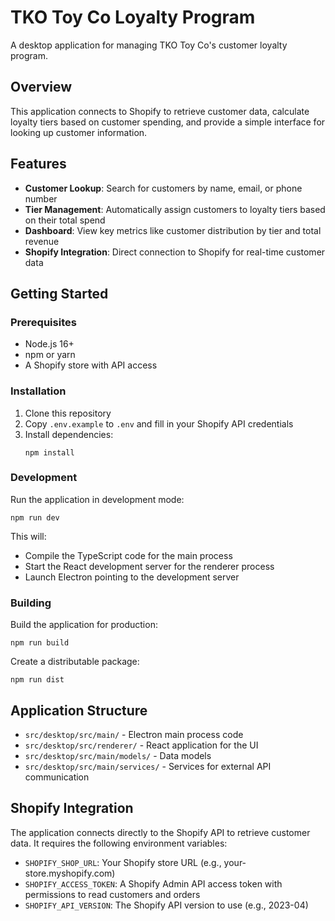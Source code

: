 # TKO Toy Co Loyalty Program

A desktop application for managing TKO Toy Co's customer loyalty program.

## Overview

This application connects to Shopify to retrieve customer data, calculate loyalty tiers based on customer spending, and provide a simple interface for looking up customer information.

## Features

- **Customer Lookup**: Search for customers by name, email, or phone number
- **Tier Management**: Automatically assign customers to loyalty tiers based on their total spend
- **Dashboard**: View key metrics like customer distribution by tier and total revenue
- **Shopify Integration**: Direct connection to Shopify for real-time customer data

## Getting Started

### Prerequisites

- Node.js 16+
- npm or yarn
- A Shopify store with API access

### Installation

1. Clone this repository
2. Copy `.env.example` to `.env` and fill in your Shopify API credentials
3. Install dependencies:
   ```
   npm install
   ```

### Development

Run the application in development mode:

```
npm run dev
```

This will:

- Compile the TypeScript code for the main process
- Start the React development server for the renderer process
- Launch Electron pointing to the development server

### Building

Build the application for production:

```
npm run build
```

Create a distributable package:

```
npm run dist
```

## Application Structure

- `src/desktop/src/main/` - Electron main process code
- `src/desktop/src/renderer/` - React application for the UI
- `src/desktop/src/main/models/` - Data models
- `src/desktop/src/main/services/` - Services for external API communication

## Shopify Integration

The application connects directly to the Shopify API to retrieve customer data. It requires the following environment variables:

- `SHOPIFY_SHOP_URL`: Your Shopify store URL (e.g., your-store.myshopify.com)
- `SHOPIFY_ACCESS_TOKEN`: A Shopify Admin API access token with permissions to read customers and orders
- `SHOPIFY_API_VERSION`: The Shopify API version to use (e.g., 2023-04)
